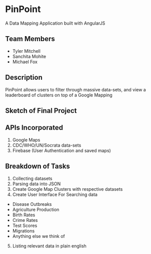 # PinPoint
A Data Mapping Application built with AngularJS

## Team Members
 - Tyler Mitchell
 - Sanchita Mohite
 - Michael Fox

## Description
PinPoint allows users to filter through massive data-sets, and view a leaderboard of clusters on top of a Google Mapping

## Sketch of Final Project

## APIs Incorporated
1. Google Maps
2. CDC/WHO/UN/Socrata data-sets
3. Firebase (User Authentication and saved maps)

## Breakdown of Tasks

1. Collecting datasets
2. Parsing data into JSON
3. Create Google Map Clusters with respective datasets
4. Create User Interface For Searching data
  - Disease Outbreaks
  - Agriculture Production
  - Birth Rates
  - Crime Rates
  - Test Scores
  - Migrations
  - Anything else we think of
5. Listing relevant data in plain english
